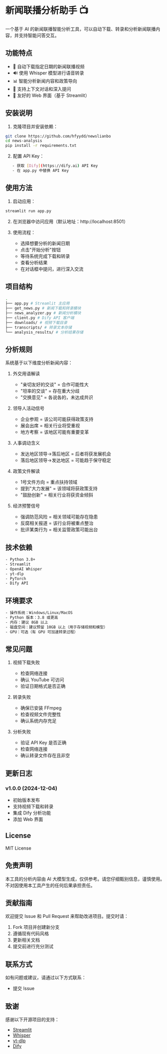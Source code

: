 # 新闻联播分析助手 📺

一个基于 AI 的新闻联播智能分析工具，可以自动下载、转录和分析新闻联播内容，并支持智能问答交互。

## 功能特点

- 🎥 自动下载指定日期的新闻联播视频
- 🔊 使用 Whisper 模型进行语音转录
- 📊 智能分析新闻内容和政策导向
- 💬 支持上下文对话和深入提问
- 📱 友好的 Web 界面（基于 Streamlit）

## 安装说明

1. 克隆项目并安装依赖：

```bash
git clone https://github.com/hfyydd/newslianbo
cd news-analysis
pip install -r requirements.txt
```




2. 配置 API Key：
```bash
   - 获取 [Dify](https://dify.ai) API Key
   - 在 app.py 中替换 API Key
```



## 使用方法

1. 启动应用：
```bash
streamlit run app.py
```

2. 在浏览器中访问应用（默认地址：http://localhost:8501）

3. 使用流程：
   - 选择想要分析的新闻日期
   - 点击"开始分析"按钮
   - 等待系统完成下载和转录
   - 查看分析结果
   - 在对话框中提问，进行深入交流

## 项目结构
```bash
.
├── app.py # Streamlit 主应用
├── get_news.py # 新闻下载和转录模块
├── news_analyzer.py # 新闻分析模块
├── client.py # Dify API 客户端
├── downloads/ # 视频下载目录
├── transcripts/ # 转录文本存储
└── analysis_results/ # 分析结果存储
```


## 分析规则

系统基于以下维度分析新闻内容：

1. 外交用语解读
   - "亲切友好的交谈" = 合作可能性大
   - "坦率的交谈" = 存在重大分歧
   - "交换意见" = 各说各的，未达成共识

2. 领导人活动信号
   - 企业参观 = 该公司可能获得政策支持
   - 展会出席 = 相关行业将受重视
   - 地方考察 = 该地区可能有重要变革

3. 人事调动含义
   - 发达地区领导→落后地区 = 后者将获发展机会
   - 落后地区领导→发达地区 = 可能趋于保守稳定

4. 政策文件解读
   - 1号文件方向 = 重点扶持领域
   - 提到"大力发展" = 该领域将获政策支持
   - "鼓励创新" = 相关行业将获资金倾斜

5. 经济预警信号
   - 强调防范风险 = 相关领域可能存在隐患
   - 反腐相关报道 = 该行业将被重点整治
   - 批评某类行为 = 相关监管政策可能出台

## 技术依赖
```bash
- Python 3.8+
- Streamlit
- OpenAI Whisper
- yt-dlp
- PyTorch
- Dify API
```

## 环境要求
```bash
- 操作系统：Windows/Linux/MacOS
- Python 版本：3.8 或更高
- 内存：建议 8GB 以上
- 磁盘空间：建议预留 10GB 以上（用于存储视频和模型）
- GPU：可选（有 GPU 可加速转录过程）
```
## 常见问题

1. 视频下载失败
   - 检查网络连接
   - 确认 YouTube 可访问
   - 验证日期格式是否正确

2. 转录失败
   - 确保已安装 FFmpeg
   - 检查视频文件完整性
   - 确认系统内存充足

3. 分析失败
   - 验证 API Key 是否正确
   - 检查网络连接
   - 确认转录文件存在且非空

## 更新日志

### v1.0.0 (2024-12-04)
- 初始版本发布
- 支持视频下载和转录
- 集成 Dify 分析功能
- 添加 Web 界面

## License

MIT License

## 免责声明

本工具的分析内容由 AI 大模型生成，仅供参考。请您仔细甄别信息，谨慎使用。不对因使用本工具产生的任何后果承担责任。

## 贡献指南

欢迎提交 Issue 和 Pull Request 来帮助改进项目。提交时请：

1. Fork 项目并创建新分支
2. 遵循现有代码风格
3. 更新相关文档
4. 提交前进行充分测试

## 联系方式

如有问题或建议，请通过以下方式联系：

- 提交 Issue

## 致谢

感谢以下开源项目的支持：

- [Streamlit](https://streamlit.io/)
- [Whisper](https://github.com/openai/whisper)
- [yt-dlp](https://github.com/yt-dlp/yt-dlp)
- [Dify](https://dify.ai/)